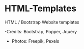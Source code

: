 # HTML-Templates
HTML / Bootstrap Website templates

-Credits: Bootstrap, Popper, Jquery

- Photos: Freepik, Pexels
